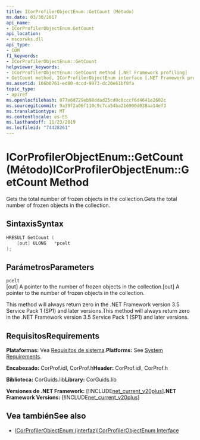 ```yaml
---
title: ICorProfilerObjectEnum::GetCount (Método)
ms.date: 03/30/2017
api_name:
- ICorProfilerObjectEnum.GetCount
api_location:
- mscorwks.dll
api_type:
- COM
f1_keywords:
- ICorProfilerObjectEnum::GetCount
helpviewer_keywords:
- ICorProfilerObjectEnum::GetCount method [.NET Framework profiling]
- GetCount method, ICorProfilerObjectEnum interface [.NET Framework profiling]
ms.assetid: 166b0761-ed80-4ccd-9973-dc20e61bf8fa
topic_type:
- apiref
ms.openlocfilehash: 077e6d729eb98ddad25cd0c0cccf6d4641e2602c
ms.sourcegitcommit: 9a39f2a06f110c9c7ca54ba216900d038aa14ef3
ms.translationtype: MT
ms.contentlocale: es-ES
ms.lasthandoff: 11/23/2019
ms.locfileid: "74428261"
---
```

# <a name="icorprofilerobjectenumgetcount-method"></a><span data-ttu-id="116d3-102">ICorProfilerObjectEnum::GetCount (Método)</span><span class="sxs-lookup"><span data-stu-id="116d3-102">ICorProfilerObjectEnum::GetCount Method</span></span>
<span data-ttu-id="116d3-103">Gets the total number of frozen objects in the collection.</span><span class="sxs-lookup"><span data-stu-id="116d3-103">Gets the total number of frozen objects in the collection.</span></span>  
  
## <a name="syntax"></a><span data-ttu-id="116d3-104">Sintaxis</span><span class="sxs-lookup"><span data-stu-id="116d3-104">Syntax</span></span>  
  
```cpp  
HRESULT GetCount (  
    [out] ULONG   *pcelt  
);  
```  
  
## <a name="parameters"></a><span data-ttu-id="116d3-105">Parámetros</span><span class="sxs-lookup"><span data-stu-id="116d3-105">Parameters</span></span>  
 `pcelt`  
 <span data-ttu-id="116d3-106">[out] A pointer to the number of frozen objects in the collection.</span><span class="sxs-lookup"><span data-stu-id="116d3-106">[out] A pointer to the number of frozen objects in the collection.</span></span>  
  
 <span data-ttu-id="116d3-107">This method will always return zero in the .NET Framework version 3.5 Service Pack 1 (SP1) and later versions.</span><span class="sxs-lookup"><span data-stu-id="116d3-107">This method will always return zero in the .NET Framework version 3.5 Service Pack 1 (SP1) and later versions.</span></span>  
  
## <a name="requirements"></a><span data-ttu-id="116d3-108">Requisitos</span><span class="sxs-lookup"><span data-stu-id="116d3-108">Requirements</span></span>  
 <span data-ttu-id="116d3-109">**Plataformas:** Vea [Requisitos de sistema](../../../../docs/framework/get-started/system-requirements.md).</span><span class="sxs-lookup"><span data-stu-id="116d3-109">**Platforms:** See [System Requirements](../../../../docs/framework/get-started/system-requirements.md).</span></span>  
  
 <span data-ttu-id="116d3-110">**Encabezado:** CorProf.idl, CorProf.h</span><span class="sxs-lookup"><span data-stu-id="116d3-110">**Header:** CorProf.idl, CorProf.h</span></span>  
  
 <span data-ttu-id="116d3-111">**Biblioteca:** CorGuids.lib</span><span class="sxs-lookup"><span data-stu-id="116d3-111">**Library:** CorGuids.lib</span></span>  
  
 <span data-ttu-id="116d3-112">**Versiones de .NET Framework:** [!INCLUDE[net_current_v20plus](../../../../includes/net-current-v20plus-md.md)]</span><span class="sxs-lookup"><span data-stu-id="116d3-112">**.NET Framework Versions:** [!INCLUDE[net_current_v20plus](../../../../includes/net-current-v20plus-md.md)]</span></span>  
  
## <a name="see-also"></a><span data-ttu-id="116d3-113">Vea también</span><span class="sxs-lookup"><span data-stu-id="116d3-113">See also</span></span>

- [<span data-ttu-id="116d3-114">ICorProfilerObjectEnum (interfaz)</span><span class="sxs-lookup"><span data-stu-id="116d3-114">ICorProfilerObjectEnum Interface</span></span>](../../../../docs/framework/unmanaged-api/profiling/icorprofilerobjectenum-interface.md)

